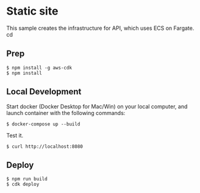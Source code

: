 # Static site

This sample creates the infrastructure for API, which uses ECS on Fargate.
cd 

## Prep
```shell
$ npm install -g aws-cdk
$ npm install
```

## Local Development
Start docker (Docker Desktop for Mac/Win) on your local computer, and launch container with the following commands:

```shell
$ docker-compose up --build
```

Test it.
```shell
$ curl http://localhost:8080
```

## Deploy
```shell
$ npm run build
$ cdk deploy
```
